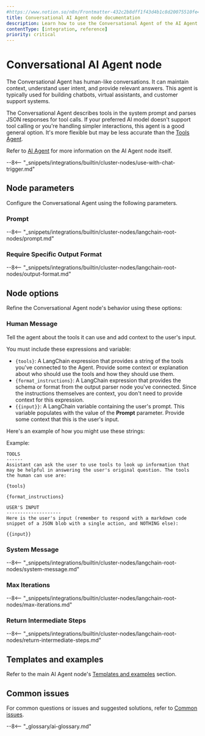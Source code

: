 ```yaml
---
#https://www.notion.so/n8n/Frontmatter-432c2b8dff1f43d4b1c8d20075510fe4
title: Conversational AI Agent node documentation
description: Learn how to use the Conversational Agent of the AI Agent node in n8n. Follow technical documentation to integrate the Conversational Agent into your workflows.
contentType: [integration, reference]
priority: critical
---
```


# Conversational AI Agent node

The Conversational Agent has human-like conversations. It can maintain context, understand user intent, and provide relevant answers. This agent is typically used for building chatbots, virtual assistants, and customer support systems.

The Conversational Agent describes tools in the system prompt and parses JSON responses for tool calls. If your preferred AI model doesn't support tool calling or you're handling simpler interactions, this agent is a good general option. It's more flexible but may be less accurate than the [Tools Agent](/integrations/builtin/cluster-nodes/root-nodes/n8n-nodes-langchain.agent/tools-agent/).

Refer to [AI Agent](/integrations/builtin/cluster-nodes/root-nodes/n8n-nodes-langchain.agent/index/) for more information on the AI Agent node itself.

--8<-- "_snippets/integrations/builtin/cluster-nodes/use-with-chat-trigger.md"

## Node parameters

Configure the Conversational Agent using the following parameters.

### Prompt

--8<-- "_snippets/integrations/builtin/cluster-nodes/langchain-root-nodes/prompt.md"

### Require Specific Output Format

--8<-- "_snippets/integrations/builtin/cluster-nodes/langchain-root-nodes/output-format.md"

## Node options

Refine the Conversational Agent node's behavior using these options:

### Human Message

Tell the agent about the tools it can use and add context to the user's input.

You must include these expressions and variable:

* `{tools}`: A LangChain expression that provides a string of the tools you've connected to the Agent. Provide some context or explanation about who should use the tools and how they should use them.
* `{format_instructions}`: A LangChain expression that provides the schema or format from the output parser node you've connected. Since the instructions themselves are context, you don't need to provide context for this expression.
* `{{input}}`: A LangChain variable containing the user's prompt. This variable populates with the value of the **Prompt** parameter. Provide some context that this is the user's input.

Here's an example of how you might use these strings:

Example:

```
TOOLS
------
Assistant can ask the user to use tools to look up information that may be helpful in answering the user's original question. The tools the human can use are:

{tools}

{format_instructions}

USER'S INPUT
--------------------
Here is the user's input (remember to respond with a markdown code snippet of a JSON blob with a single action, and NOTHING else):

{{input}}
```

### System Message 

--8<-- "_snippets/integrations/builtin/cluster-nodes/langchain-root-nodes/system-message.md"

### Max Iterations

--8<-- "_snippets/integrations/builtin/cluster-nodes/langchain-root-nodes/max-iterations.md"

### Return Intermediate Steps

--8<-- "_snippets/integrations/builtin/cluster-nodes/langchain-root-nodes/return-intermediate-steps.md"

## Templates and examples

Refer to the main AI Agent node's [Templates and examples](/integrations/builtin/cluster-nodes/root-nodes/n8n-nodes-langchain.agent/index/#templates-and-examples) section.

## Common issues

For common questions or issues and suggested solutions, refer to [Common issues](/integrations/builtin/cluster-nodes/root-nodes/n8n-nodes-langchain.agent/common-issues/).

--8<-- "_glossary/ai-glossary.md"

